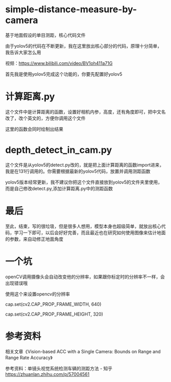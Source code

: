 # simple-distance-measure-by-camera
基于地面假设的单目测距，核心代码文件

由于yolov5的代码在不断更新，我在这里放出核心部分的代码，原理十分简单，我告诉大家怎么用

视频：https://www.bilibili.com/video/BV1oh411a71G

首先我是使用yolov5完成这个功能的，你要先配置好yolov5
# 计算距离.py
这个文件中是计算距离的函数，设置好相机内参，高度，还有角度即可，把中文名改了，改个英文的，方便你调用这个文件

这里的函数会同时绘制出结果
# depth_detect_in_cam.py
这个文件是从yolov5的detect.py改的，就是把上面计算距离的函数import进来，我是在131行调用的。你需要根据最新的yolov5代码，放置并调用测距函数
 
 
 yolov5版本经常更新，我不建议你把这个文件直接放到yolov5的文件夹里使用，而是自己修改detect.py,添加计算距离.py中的测距函数

# 最后

至此，结束，写的很垃圾，但是很多人想用，模型本身也超级简单，就放出核心代码，学习一下即可，以后会好好完善，而且最近也在研究如何使用图像来估计地面的参数，来自动修正地面角度

# 一个坑
openCV调用摄像头会自动改变他的分辨率，如果跟你标定时的分辨率不一样，会出现错误哦

使用这个来设置opencv的分辨率


cap.set(cv2.CAP_PROP_FRAME_WIDTH, 640)


cap.set(cv2.CAP_PROP_FRAME_HEIGHT, 320)

# 参考资料
相关文章《Vision-based ACC with a Single Camera: Bounds on Range and Range Rate Accuracy》

参考资料：单镜头视觉系统检测车辆的测距方法 - 知乎 https://zhuanlan.zhihu.com/p/57004561
